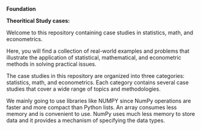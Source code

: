 **Foundation**

**Theoritical Study cases:**

Welcome to this repository containing case studies in statistics, math, and econometrics. 

Here, you will find a collection of real-world examples and problems that illustrate the application of statistical, mathematical, and econometric methods in solving practical issues.

The case studies in this repository are organized into three categories: statistics, math, and econometrics. 
Each category contains several case studies that cover a wide range of topics and methodologies.

We mainly going to use libraries like NUMPY since NumPy operations are faster and more compact than Python lists. An array consumes less memory and is convenient to use. NumPy uses much less memory to store data and it provides a mechanism of specifying the data types.
